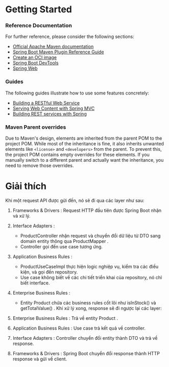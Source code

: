 # Getting Started

### Reference Documentation
For further reference, please consider the following sections:

* [Official Apache Maven documentation](https://maven.apache.org/guides/index.html)
* [Spring Boot Maven Plugin Reference Guide](https://docs.spring.io/spring-boot/3.4.3/maven-plugin)
* [Create an OCI image](https://docs.spring.io/spring-boot/3.4.3/maven-plugin/build-image.html)
* [Spring Boot DevTools](https://docs.spring.io/spring-boot/3.4.3/reference/using/devtools.html)
* [Spring Web](https://docs.spring.io/spring-boot/3.4.3/reference/web/servlet.html)

### Guides
The following guides illustrate how to use some features concretely:

* [Building a RESTful Web Service](https://spring.io/guides/gs/rest-service/)
* [Serving Web Content with Spring MVC](https://spring.io/guides/gs/serving-web-content/)
* [Building REST services with Spring](https://spring.io/guides/tutorials/rest/)

### Maven Parent overrides

Due to Maven's design, elements are inherited from the parent POM to the project POM.
While most of the inheritance is fine, it also inherits unwanted elements like `<license>` and `<developers>` from the parent.
To prevent this, the project POM contains empty overrides for these elements.
If you manually switch to a different parent and actually want the inheritance, you need to remove those overrides.

# Giải thích
Khi một request API được gửi đến, nó sẽ đi qua các layer như sau:

1. Frameworks & Drivers : Request HTTP đầu tiên được Spring Boot nhận và xử lý.
2. Interface Adapters :
   
   - ProductController nhận request và chuyển đổi dữ liệu từ DTO sang domain entity thông qua ProductMapper .
   - Controller gọi đến use case tương ứng.
3. Application Business Rules :
   
   - ProductUseCaseImpl thực hiện logic nghiệp vụ, kiểm tra các điều kiện, và gọi đến repository.
   - Use case không biết về các chi tiết triển khai của repository, nó chỉ biết interface.
4. Enterprise Business Rules :
   
   - Entity Product chứa các business rules cốt lõi như isInStock() và getTotalValue() .
Khi xử lý xong, response sẽ đi ngược lại các layer:

1. Enterprise Business Rules : Trả về entity Product .
2. Application Business Rules : Use case trả kết quả về controller.
3. Interface Adapters : Controller chuyển đổi entity thành DTO và trả về response.
4. Frameworks & Drivers : Spring Boot chuyển đổi response thành HTTP response và gửi về client.